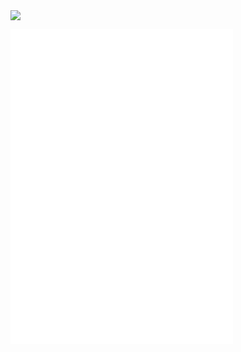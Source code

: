 <img
    width="356"
    align="center"
    src="https://count.getloli.com/get/@:MyNameIsKiyoshi?theme=rule34"
  />
  <div>
    <img
    width="356"
    align="center"
    src="https://raw.githubusercontent.com/mynameiskiyoshi/mynameiskiyoshi/main/github-metrics.svg"
    />
  </div>
 </a>
</a>
